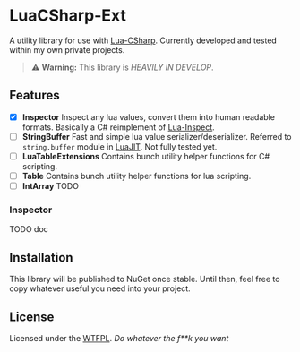 # LuaCSharp-Ext

A utility library for use with [Lua-CSharp](<https://raw.githubusercontent.com/nuskey8/Lua-CSharp>).
Currently developed and tested within my own private projects.

> ⚠️ **Warning:**
> This library is *HEAVILY IN DEVELOP*.

## Features

- [x] **Inspector**
Inspect any lua values, convert them into human readable formats.
Basically a C# reimplement of [Lua-Inspect](<https://github.com/kikito/inspect.lua>).
- [ ] **StringBuffer**
Fast and simple lua value serializer/deserializer.
Referred to `string.buffer` module in [LuaJIT](<https://github.com/LuaJIT/LuaJIT>).
Not fully tested yet.
- [ ] **LuaTableExtensions**
Contains bunch utility helper functions for C# scripting.
- [ ] **Table**
Contains bunch utility helper functions for lua scripting.
- [ ] **IntArray**
TODO

### Inspector

TODO doc

## Installation

This library will be published to NuGet once stable.
Until then, feel free to copy whatever useful you need into your project.

## License

Licensed under the [WTFPL](LICENSE).
*Do whatever the f\*\*k you want*
